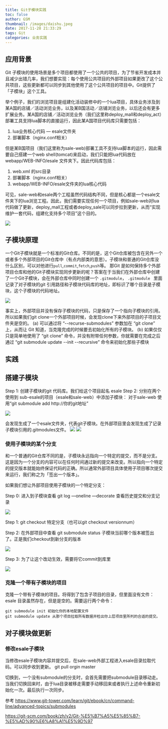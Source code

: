 ```yaml
---
title: Git子模块实践
toc: false
author: GSM
thumbnail: /images/daishu.jpeg
date: 2017-11-28 21:33:29
tags: Git
categories: 业务实践
---
```


## 应用背景
Git 子模块的使用场景是多个项目都使用了一个公共的项目，为了节省开发成本并且减少出错几率，我们想要实现：每个使用公共项目的外部项目如果更改了这个公共项目，这些更新都可以同步到其他使用了这个公共项目的项目中。Git提供了「子模块」这个工具。

<!-- more -->

举个例子，我们的浏览项目是组建化活动装修中的一个lua项目，具体业务涉及到某A国的店铺／活动浏览业务，以及某B国活动／店铺浏览业务，以后还会有更多扩展业务。某A国的店铺／活动浏览业务（我们这里称deploy_mall和deploy_act）部署工具支持lua脚本的直接运行，因此某A国项目代码库只需要包括：
1. lua业务核心代码 — esale文件夹
2. 部署脚本（nginx.conf相关）

但是某B国项目（我们这里称为sale-web)部署工具不支持lua脚本的运行，因此需要自己搭建一个web shell(tomcat)来启动，我们只能把lua代码放在 webapp/WEB-INFO/esale 文件夹下。因此代码库包括：
1. web.xml 的src目录
2. 部署脚本（nginx.conf相关）
3.  webapp/WEB-INFO/esale文件夹的lua核心代码

可见，sale-web和esale两个工程虽然代码结构不同，但是核心都是一个esale文件夹下的lua浏览工程。因此，我们需要实现任何一个项目，例如sale-web对lua代码做了更新，deploy_mall工程或者deploy_sale可以同步拉到更新，从而“实现维护一套代码，组建化支持多个项目”这个目的。

![][0]

## 子模块原理
一个Git子模块就是一个标准的Git仓库。不同的是，这个Git仓库被包含在另外一个或者多个外部项目的Git仓库中（有点内部类的意思）。子模块和普通的Git仓库没什么区别，可以对他进行`pull`,`commit`,`fetch`,`push`等。 那Git 是如何保持多个外部项目仓库和他的Git子模块实现同步更新的呢？答案在于当我们在外部仓库中创建了一个Git子模块，会在外部仓库中同时创建一个 `.gitmodule`， `.gitmodule ` 里面记录了对子模块的git 引用路径和子模块代码库的地址，即标识了哪个目录是子模块，这个子模块的代码地址。

![][1]

事实上，外部项目并没有保存子模块的代码，只是保存了一个指向子模块的引用。所以如果我们git clone一个外部项目时候，会发现clone下来外部项目的子项目文件夹是空的。
(a) 可以通过将 “--recurse-submodules” 参数加在 “git clone” 上，从而让 Git 知道，当克隆完成的时候要去初始化所有的子模块。
(b) 如果仅仅只是简单地使用了 “git clone” 命令，并没有附带任何参数，你就需要在完成之后通过 “git submodule update --init --recursive” 命令来初始化那些子模块

## 实践

## 搭建子模块
Step 1: 创建子模块的git 代码库。我们给这个项目起名 esale
Step 2: 分别在两个使用到 sub-esale的项目（esale和sale-web）中添加子模块：
    对于sale-web 使用“git submodule add http://你的git地址”

![][2]

会发现生成了一个esale文件夹，代表git子模块。在外部项目里会发现生成了记录子模块引用的.gitmodules文件。
![][4]
![][5]


###  使用子模块的某个分支
和一个普通的Git仓库不同的是，子模块永远指向一个特定的提交，而不是分支。这是因为一个分支的内容可以在任何时间通过新的提交来改变。所以指向一个特定的提交版本就能始终保证代码的正确。所以通常外部项目具体使用子项目哪次提交来运行，我们称之为「签出一个版本」。

如果我们想让外部项目使用子模块的一个特定分支：

Step 0: 进入到子模块查看 git log —oneline —decorate 查看历史提交和分支记录

![][7]

Step 1: git checkout 特定分支（也可以git checkout versionnum）

Step 2: 在外部项目中查看 git submodule status 子模块当前哪个版本被签出了。正是我们checkout到新分支的版本

![][8]

Step 3: 为了让这个改动生效，需要将它commit到库里

![][9]

### 克隆一个带有子模块的项目

克隆一个带有子模块的项目。将得到了包含子项目的目录，但里面没有文件：esale 目录虽然存在，但是是空的。需要运行两个命令：

```
git submodule init 初始化你的本地配置文件
git submodule update 从那个项目拉取所有数据并检出你上层项目里所列的合适的提交。
```

## 对子模块做更新

### 修改esale子模块

当修改esale子模块内容并提交后，在sale-web外部工程进入esale目录拉取代码。可以同步收到更新。
git pull orgin master


切换到，一个没有submodule的分支时，会首先需要把submodule目录移动走。当我们切换回来时，由于lua目录被移走需要手动移回来或者执行上述命令重新初始化一次。最后执行一次同步。

参考
https://www.git-tower.com/learn/git/ebook/cn/command-line/advanced-topics/submodules

https://git-scm.com/book/zh/v2/Git-%E5%B7%A5%E5%85%B7-%E5%AD%90%E6%A8%A1%E5%9D%97

[0]: archi.png
[1]: 1.png
[2]: 2.png
[4]: 4.png
[5]: 5.png
[7]: 7.png
[8]: 8.png
[9]: 9.png